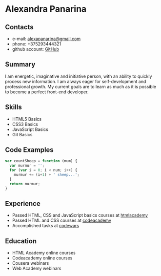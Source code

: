 # Alexandra Panarina
## Contacts
* e-mail: alexapanarina@gmail.com
* phone: +375293444321 
* github account: [GitHub](https://github.com/AlexandraPanarina)
## Summary 
I am energetic, imaginative and initiative person, with an ability to quickly process new information. I am always eager for self-development and professional growth. My current goals are to learn as much as it is possible to become a perfect front-end developer. 
## Skills
* HTML5 Basics
* CSS3 Basics
* JavaScript Basics
* Git Basics
## Code Examples 
```javascript
var countSheep = function (num) {
  var murmur = '';
  for (var i = 0; i < num; i++) {
    murmur += (i+1) + ' sheep...';
  }
  return murmur;
}
```
## Experience 
* 	Passed HTML, CSS and JavaScript basics courses at [htmlacademy](https://htmlacademy.ru/profile/aliaksandrap)
* Passed HTML and CSS courses at [codeacademy](https://www.codecademy.com/profiles/AliaksandraP)
* Accomplished tasks at [codewars](https://www.codewars.com/users/AliaksandraP)

## Education 
* HTML Academy online courses
* Codeacademy online courses 
* Cousera webinars 
* Web Academy webinars
